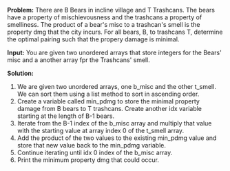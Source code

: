 **Problem:**
There are B Bears in incline village and T Trashcans. The bears have a property of mischievousness and the trashcans a property of smelliness. The product of a bear's misc to a trashcan's smell is the property dmg that the city incurs. For all bears, B, to trashcans T, determine the optimal pairing such that the propery damage is minimal.

**Input:**
You are given two unordered arrays that store integers for the Bears' misc and a another array fpr the Trashcans' smell. 


**Solution:** 
1. We are given two unordered arrays, one b_misc and the other t_smell.  We can sort them using a list method to sort in ascending order.
2. Create a variable called min_pdmg to store the minimal property damage from B bears to T trashcans. Create another idx variable starting at the length of B-1 bears.
3. Iterate from the B-1 index of the b_misc array and multiply that value with the starting value at array index 0 of the t_smell array. 
4. Add the product of the two values to the existing min_pdmg value and store that new value back to the min_pdmg variable.
5. Continue iterating until idx 0 index of the b_misc array.
6. Print the minimum property dmg that could occur.